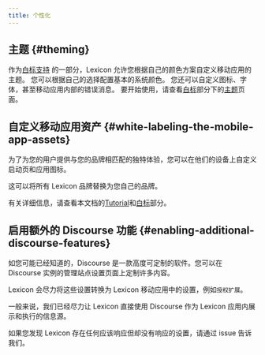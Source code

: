 ```yaml
---
title: 个性化
---
```


## 主题 {#theming}

作为[白标支持](white-labeling) 的一部分，Lexicon 允许您根据自己的颜色方案自定义移动应用的主题。
您可以根据自己的选择配置基本的系统颜色。
您还可以自定义图标、字体，甚至移动应用内部的错误消息。
要开始使用，请查看[白标](white-labeling)部分下的[主题](theming)页面。

## 自定义移动应用资产 {#white-labeling-the-mobile-app-assets}

为了为您的用户提供与您的品牌相匹配的独特体验，您可以在他们的设备上自定义启动页和应用图标。

这可以将所有 Lexicon 品牌替换为您自己的品牌。

有关详细信息，请查看本文档的[Tutorial](tutorial/white-label)和[白标](white-labeling)部分。

## 启用额外的 Discourse 功能 {#enabling-additional-discourse-features}

如您可能已经知道的，Discourse 是一款高度可定制的软件。您可以在 Discourse 实例的管理站点设置页面上定制许多内容。

Lexicon 会尽力将这些设置转换为 Lexicon 移动应用中的设置，例如`授权扩展`。

一般来说，我们已经尽力让 Lexicon 直接使用 Discourse 作为 Lexicon 应用内展示和执行的信息源。

如果您发现 Lexicon 存在任何应该响应但却没有响应的设置，请通过 issue 告诉我们。
